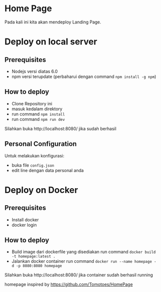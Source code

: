 # Home Page

Pada kali ini kita akan mendeploy Landing Page.

# Deploy on local server
## Prerequisites
- Nodejs versi diatas 6.0
- npm versi terupdate (perbaharui dengan command `npm install -g npm`)

## How to deploy
- Clone Repository ini
- masuk kedalam direktory
- run command `npm install`
- run command `npm run dev`

Silahkan buka http://localhost:8080/ jika sudah berhasil

## Personal Configuration
Untuk melakukan konfigurasi:
- buka file `config.json`
- edit line dengan data personal anda

# Deploy on Docker
## Prerequisites
- Install docker
- docker login

## How to deploy
- Build image dari dockerfile yang disediakan
  run command `docker build -t homepage:latest .`
- Jalankan docker container
  run command `docker run --name homepage -d -p 8080:8080 homepage`

Silahkan buka http://localhost:8080/ jika container sudah berhasil running

homepage inspired by https://github.com/Tomotoes/HomePage
